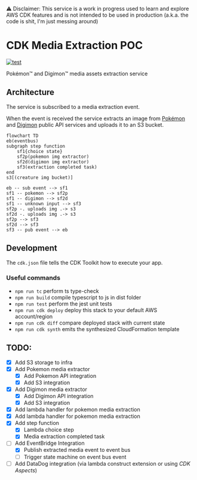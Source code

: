 ⚠️ Disclaimer: This service is a work in progress used to learn and explore AWS CDK features and is not intended to be used in
production (a.k.a. the code is shit, I'm just messing around)

# CDK Media Extraction POC

[![test](https://github.com/afrankevych/cdk-poc/actions/workflows/test.yml/badge.svg)](https://github.com/afrankevych/cdk-poc/actions/workflows/test.yml)

Pokémon™️ and Digimon™️ media assets extraction service

## Architecture

The service is subscribed to a media extraction event.

When the event is received the service extracts an image from [Pokémon](https://pokeapi.co/) and
[Digimon](https://digimon-api.vercel.app/) public API services and uploads it to an S3 bucket.

```mermaid
flowchart TD
eb(eventbus)
subgraph step function
	sf1{choice state}
	sf2p(pokemon img extractor)
	sf2d(digimon img extractor)
	sf3(extraction completed task)
end
s3[(creature img bucket)]

eb -- sub event --> sf1
sf1 -- pokemon --> sf2p
sf1 -- digimon --> sf2d
sf1 -- unknown input --> sf3
sf2p -. uploads img .-> s3
sf2d -. uploads img .-> s3
sf2p --> sf3
sf2d --> sf3
sf3 -- pub event --> eb
```

## Development

The `cdk.json` file tells the CDK Toolkit how to execute your app.

### Useful commands

* `npm run tc`              perform ts type-check
* `npm run build`           compile typescript to js in dist folder
* `npm run test`            perform the jest unit tests
* `npm run cdk deploy`      deploy this stack to your default AWS account/region
* `npm run cdk diff`        compare deployed stack with current state
* `npm run cdk synth`       emits the synthesized CloudFormation template

## TODO:

- [x] Add S3 storage to infra
- [x] Add Pokemon media extractor
    - [x] Add Pokemon API integration
    - [x] Add S3 integration
- [x] Add Digimon media extractor
  - [x] Add Digimon API integration
  - [x] Add S3 integration
- [x] Add lambda handler for pokemon media extraction
- [x] Add lambda handler for pokemon media extraction
- [x] Add step function
  - [x] Lambda choice step
  - [x] Media extraction completed task
- [ ] Add EventBridge Integration
  - [x] Publish extracted media event to event bus
  - [ ] Trigger state machine on event bus event
- [ ] Add DataDog integration (via lambda construct extension or using _CDK Aspects_)